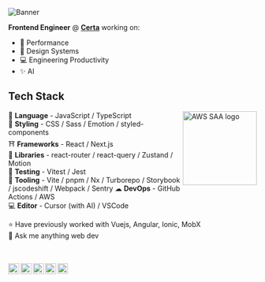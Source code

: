 ![Banner](https://i.imgur.com/gI0q9wP.png)

**Frontend Engineer** @ [**Certa**](https://www.certa.ai/) working on:
- 🚀 Performance
- 🎨 Design Systems
- 💻 Engineering Productivity
- ✨ AI

## Tech Stack

<img src="https://d1.awsstatic.com/training-and-certification/Certification%20Badges/AWS-Certified_Solutions-Architect_Associate_512x512.d82aee07920970350c427c8d0542bc239180a486.png" align="right" alt="AWS SAA logo" width="150">  

💛 **Language** - JavaScript / TypeScript  
🎨 **Styling** - CSS / Sass / Emotion / styled-components  
⛩️ **Frameworks** - React / Next.js  
🔭 **Libraries** - react-router / react-query / Zustand / Motion  
🧪 **Testing** - Vitest / Jest  
🚀 **Tooling** - Vite / pnpm / Nx / Turborepo / Storybook / jscodeshift / Webpack / Sentry 
☁ **DevOps** - GitHub Actions / AWS  
💻 **Editor** - Cursor (with AI) / VSCode  

⭐️ Have previously worked with Vuejs, Angular, Ionic, MobX  
💬 Ask me anything web dev  

<br/>
<br/>

<a href="https://www.linkedin.com/in/kolhepawan/">
  <img align="left" width="22" src="https://cdn.jsdelivr.net/npm/simple-icons@v3/icons/linkedin.svg">
</a>
<a href="https://twitter.com/Pawan_Kolhe">
  <img align="left" width="22" src="https://cdn.jsdelivr.net/npm/simple-icons@v3/icons/twitter.svg">
</a>
<a href="https://www.instagram.com/pawan_kolhe/">
  <img align="left" width="22" src="https://cdn.jsdelivr.net/npm/simple-icons@v3/icons/instagram.svg">
</a>
<a href="https://codepen.io/pawankolhe/">
  <img align="left" width="22" src="https://cdn.jsdelivr.net/npm/simple-icons@v3/icons/codepen.svg">
</a>
<a href="https://dev.to/pawankolhe">
  <img align="left" width="21" src="https://d2fltix0v2e0sb.cloudfront.net/dev-badge.svg">
</a>
